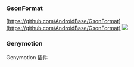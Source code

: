 

### GsonFormat ###
[https://github.com/AndroidBase/GsonFormat](https://github.com/AndroidBase/GsonFormat)
![](https://raw.githubusercontent.com/zzz40500/GsonFormat/master/Screenshot/%E5%BF%AB%E6%8D%B7%E9%94%AE.png)


### Genymotion ###

Genymotion 插件